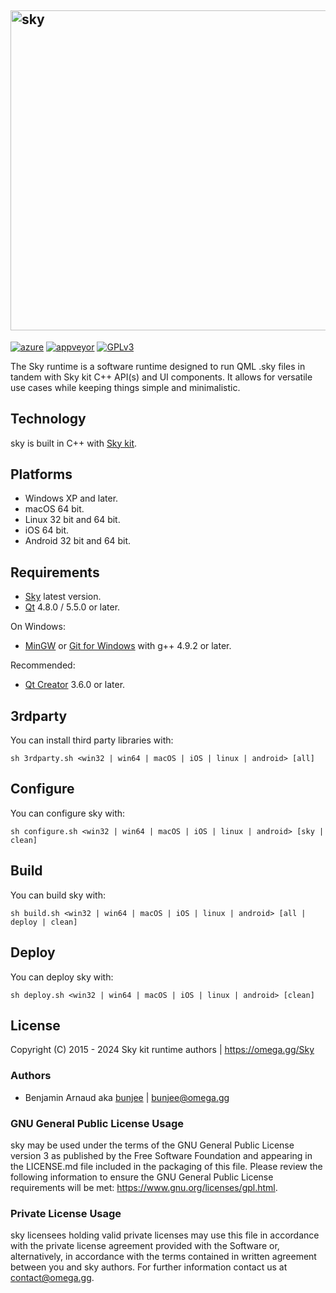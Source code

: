 <a href="https://omega.gg/Sky"><img src="dist/pictures/sky.png" alt="sky" width="512px"></a>
---
[![azure](https://dev.azure.com/bunjee/Sky-runtime/_apis/build/status/omega-gg.Sky-runtime)](https://dev.azure.com/bunjee/Sky-runtime/_build)
[![appveyor](https://ci.appveyor.com/api/projects/status/yto6yi6aepvvl805?svg=true)](https://ci.appveyor.com/project/3unjee/Sky-runtime)
[![GPLv3](https://img.shields.io/badge/License-GPLv3-blue.svg)](https://www.gnu.org/licenses/gpl.html)

The Sky runtime is a software runtime designed to run QML .sky files in tandem with Sky kit C++
API(s) and UI components. It allows for versatile use cases while keeping things simple and
minimalistic.

## Technology

sky is built in C++ with [Sky kit](https://omega.gg/Sky/sources).<br>

## Platforms

- Windows XP and later.
- macOS 64 bit.
- Linux 32 bit and 64 bit.
- iOS 64 bit.
- Android 32 bit and 64 bit.

## Requirements

- [Sky](https://omega.gg/Sky/sources) latest version.
- [Qt](https://download.qt.io/official_releases/qt) 4.8.0 / 5.5.0 or later.

On Windows:
- [MinGW](https://sourceforge.net/projects/mingw) or [Git for Windows](https://git-for-windows.github.io) with g++ 4.9.2 or later.

Recommended:
- [Qt Creator](https://download.qt.io/official_releases/qtcreator) 3.6.0 or later.

## 3rdparty

You can install third party libraries with:

    sh 3rdparty.sh <win32 | win64 | macOS | iOS | linux | android> [all]

## Configure

You can configure sky with:

    sh configure.sh <win32 | win64 | macOS | iOS | linux | android> [sky | clean]

## Build

You can build sky with:

    sh build.sh <win32 | win64 | macOS | iOS | linux | android> [all | deploy | clean]

## Deploy

You can deploy sky with:

    sh deploy.sh <win32 | win64 | macOS | iOS | linux | android> [clean]

## License

Copyright (C) 2015 - 2024 Sky kit runtime authors | https://omega.gg/Sky

### Authors

- Benjamin Arnaud aka [bunjee](https://bunjee.me) | <bunjee@omega.gg>

### GNU General Public License Usage

sky may be used under the terms of the GNU General Public License version 3 as published by the
Free Software Foundation and appearing in the LICENSE.md file included in the packaging of this
file. Please review the following information to ensure the GNU General Public License requirements
will be met: https://www.gnu.org/licenses/gpl.html.

### Private License Usage

sky licensees holding valid private licenses may use this file in accordance with the private
license agreement provided with the Software or, alternatively, in accordance with the terms
contained in written agreement between you and sky authors. For further information contact us at
contact@omega.gg.
